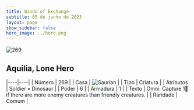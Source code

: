 ```yaml
---
title: Winds of Exchange
subtitle: 05 de junho de 2023
layout: page
show_sidebar: false
hero_image: ../hero.png
---
```


![269](https://mastervault-storage-prod.s3.amazonaws.com/media/card_front/en/600_269_58da5dbb06fb_en.png)


## Aquilia, Lone Hero

|----|----|
| Número | 269 |
| Casa | ![Saurian](https://archonarcana.com/images/thumb/9/9e/Saurian_P.png/22px-Saurian_P.png "Sauro") |
| Tipo | Criatura |
| Atributos | Soldier • Dinosaur |
| Poder | 6 |
| Armadura | 1 |
| Texto | Omni: Capture 1 if there are more enemy creatures than friendly creatures.  |
| Raridade | Comum |
